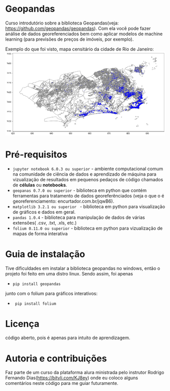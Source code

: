 # Geopandas
Curso introdutório sobre a biblioteca Geopandas(veja: https://github.com/geopandas/geopandas). Com ela você pode fazer 
análise de dados georeferenciados bem como aplicar modelos de machine learning (para previsões de preços de imóveis, por exemplo).

Exemplo do que foi visto, mapa censitário da cidade de Rio de Janeiro:
![Mapa censitário da cidade de Rio Janeiro](06.Vizualizacoes/download.png)


# Pré-requisitos
* ```jupyter notebook 6.0.3 ou superior``` - ambiente computacional comum na comunidade de ciência de dados e aprendizado de máquina para vizualização de resultados
em pequenos pedaços de código chamados de **células** ou **notebooks**.
* ```geopanas 0.7.0 ou superior``` - biblioteca em python que contém ferramentas para tratamento 
de dados georeferênciados (veja o que o é georeferenciamento: encurtador.com.br/jqwB6).
* ```matplotlib 3.2.1 ou superior ``` - biblioteca em python para visualização de gráficos e dados em geral.
* ```pandas 1.0.4``` - biblioteca para manipulação de dados de várias extensões( .csv, .txt, .xls, etc.)
* ```folium 0.11.0 ou superior``` - biblioteca em python para vizualização de mapas de forma interativa

# Guia de instalação

Tive dificuldades em instalar a biblioteca geopandas no windows, então o projeto foi feito em uma distro linux. Sendo assim, foi apenas

* ```pip install geopandas```


junto com o folium para gráficos interativos:


* ``` pip install folium```

# Licença

código aberto, pois é apenas para intuito de aprendizagem.

# Autoria e contribuições

Faz parte de um curso da plataforma alura ministrada pelo instrutor Rodrigo Fernando Dias(https://bityli.com/KJ8ey) onde eu 
coloco alguns comentários neste código para me guiar futuramente.

